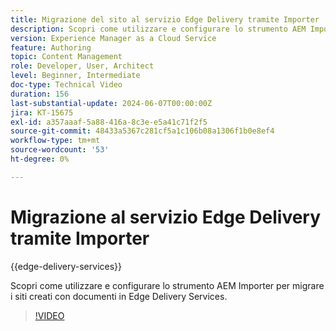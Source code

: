 ```yaml
---
title: Migrazione del sito al servizio Edge Delivery tramite Importer
description: Scopri come utilizzare e configurare lo strumento AEM Importer per migrare i siti in Edge Delivery Services.
version: Experience Manager as a Cloud Service
feature: Authoring
topic: Content Management
role: Developer, User, Architect
level: Beginner, Intermediate
doc-type: Technical Video
duration: 156
last-substantial-update: 2024-06-07T00:00:00Z
jira: KT-15675
exl-id: a357aaaf-5a88-416a-8c3e-e5a41c71f2f5
source-git-commit: 48433a5367c281cf5a1c106b08a1306f1b0e8ef4
workflow-type: tm+mt
source-wordcount: '53'
ht-degree: 0%

---
```


# Migrazione al servizio Edge Delivery tramite Importer

{{edge-delivery-services}}

Scopri come utilizzare e configurare lo strumento AEM Importer per migrare i siti creati con documenti in Edge Delivery Services.

>[!VIDEO](https://video.tv.adobe.com/v/3429595/?learn=on)
